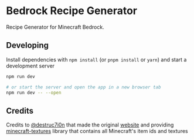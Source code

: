 # Bedrock Recipe Generator

Recipe Generator for Minecraft Bedrock.

## Developing

Install dependencies with `npm install` (or `pnpm install` or `yarn`) and start
a development server

```bash
npm run dev

# or start the server and open the app in a new browser tab
npm run dev -- --open
```

## Credits

Credits to [@destruc7i0n](https://github.com/destruc7i0n) that made the original
[website](https://github.com/destruc7i0n/crafting) and providing
[minecraft-textures](https://github.com/destruc7i0n/minecraft-textures) library
that contains all Minecraft's item ids and textures
